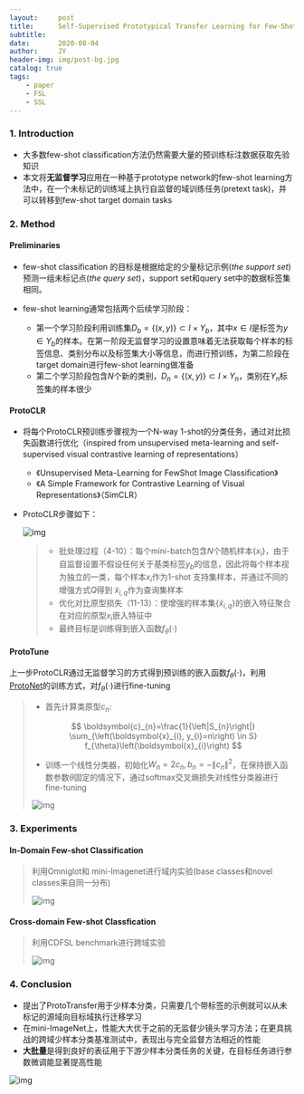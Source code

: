 ```yaml
---
layout:     post
title:      Self-Supervised Prototypical Transfer Learning for Few-Shot Classiﬁcation
subtitle:   
date:       2020-08-04
author:     JY
header-img: img/post-bg.jpg
catalog: true
tags:
    - paper
    - FSL
    - SSL
---
```




### 1. Introduction

- 大多数few-shot classification方法仍然需要大量的预训练标注数据获取先验知识
- 本文将**无监督学习**应用在一种基于prototype network的few-shot learning方法中，在一个未标记的训练域上执行自监督的域训练任务(pretext task)，并可以转移到few-shot target domain tasks

### 2. Method

#### Preliminaries

- few-shot classification 的目标是根据给定的少量标记示例(*the support set*) 预测一组未标记点(*the query set*)，support set和query set中的数据标签集相同。

- few-shot learning通常包括两个后续学习阶段：
  - 第一个学习阶段利用训练集$D_b=\{(x,y)\} \subset I \times Y_{b}$，其中$x\in I$是标签为$y \in Y_b$的样本。在第一阶段无监督学习的设置意味着无法获取每个样本的标签信息、类别分布以及标签集大小等信息，而进行预训练，为第二阶段在target domain进行few-shot learning做准备
  - 第二个学习阶段包含$N$个新的类别，$D_n=\{(x,y)\} \subset I \times Y_{n}$，类别在$Y_n$标签集的样本很少



#### ProtoCLR

- 将每个ProtoCLR预训练步骤视为一个N-way 1-shot的分类任务，通过对比损失函数进行优化（inspired from unsupervised meta-learning and self-supervised visual contrastive learning of representations）
  - 《Unsupervised Meta-Learning for FewShot Image Classiﬁcation》
  - 《A Simple Framework for Contrastive Learning of Visual Representations》（SimCLR）

- ProtoCLR步骤如下：

  ![img](https://github.com/ZJU-CVs/zju-cvs.github.io/raw/master/img/2020-07-07-fsl/29.png)

  > - 批处理过程（4-10）：每个mini-batch包含$N$个随机样本$\{x_i\}$，由于自监督设置不假设任何关于基类标签$y_b$的信息，因此将每个样本视为独立的一类，每个样本$x_i$作为1-shot 支持集样本，并通过不同的增强方式$Q$得到 $\tilde{x}_{i,q}$作为查询集样本
  > - 优化对比原型损失（11-13）：使增强的样本集$\{\tilde{x}_{i,q}\}$的嵌入特征聚合在对应的原型$x_i$嵌入特征中
  > - 最终目标是训练得到嵌入函数$f_{\theta}(\cdot)$



#### ProtoTune

上一步ProtoCLR通过无监督学习的方式得到预训练的嵌入函数$f_\theta(\cdot)$，利用[ProtoNet](https://zju-cvs.github.io/2020/03/25/Prototypical-Networks-for-Few-shot-Learning/)的训练方式，对$f_\theta(\cdot)$进行fine-tuning

> - 首先计算类原型$c_n$:
>
> $$
> \boldsymbol{c}_{n}=\frac{1}{\left|S_{n}\right|} \sum_{\left(\boldsymbol{x}_{i}, y_{i}=n\right) \in S} f_{\theta}\left(\boldsymbol{x}_{i}\right)
> $$
>
> 
>
> - 训练一个线性分类器，初始化$W_n=2c_n,b_n=-\|c_n\|^2$，在保持嵌入函数参数$\theta$固定的情况下，通过softmax交叉熵损失对线性分类器进行fine-tuning
>
> ![img](https://github.com/ZJU-CVs/zju-cvs.github.io/raw/master/img/2020-07-07-fsl/28.png)



### 3. Experiments

#### In-Domain Few-shot Classification

> 利用Omniglot和 mini-Imagenet进行域内实验(base classes和novel classes来自同一分布)
>
> ![img](https://github.com/ZJU-CVs/zju-cvs.github.io/raw/master/img/2020-07-07-fsl/30.png)

#### Cross-domain Few-shot Classfication

> 利用CDFSL benchmark进行跨域实验
>
> ![img](https://github.com/ZJU-CVs/zju-cvs.github.io/raw/master/img/2020-07-07-fsl/31.png)

### 4. Conclusion

- 提出了ProtoTransfer用于少样本分类，只需要几个带标签的示例就可以从未标记的源域向目标域执行迁移学习
- 在mini-ImageNet上，性能大大优于之前的无监督少镜头学习方法；在更具挑战的跨域少样本分类基准测试中，表现出与完全监督方法相近的性能
- **大批量**是得到良好的表征用于下游少样本分类任务的关键，在目标任务进行参数微调能显著提高性能

![img](https://github.com/ZJU-CVs/zju-cvs.github.io/raw/master/img/2020-07-07-fsl/32.png)



